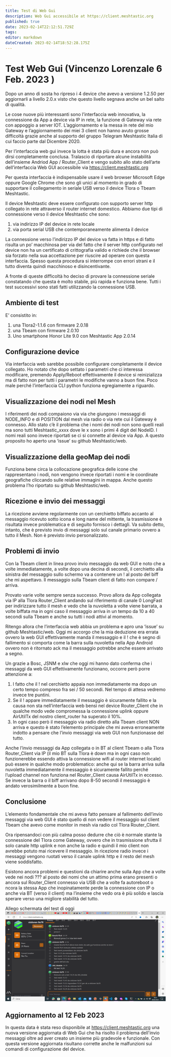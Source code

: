 ```yaml
---
title: Test di Web Gui
description: Web Gui accessibile at https://client.meshtastic.org
published: true
date: 2023-02-14T22:12:51.729Z
tags: 
editor: markdown
dateCreated: 2023-02-14T18:52:28.175Z
---
```


# Test Web Gui (Vincenzo Lorenzale 6 Feb. 2023 )

 Dopo un anno di sosta ho ripreso i 4 device che avevo a versione 1.2.50 per aggiornarli a livello 2.0.x visto che questo livello segnava anche un bel salto di qualità.
 
Le cose nuove più interessanti sono l’interfaccia web innovativa, la connessione da App a device via IP in rete, la funzione di Gateway via rete con appoggio a server IOT. L’aggiornamento e la messa in rete del mio Gateway e l’aggiornamento dei miei 3 client non hanno avuto grosse difficoltà grazie anche al supporto del gruppo Telegram Meshtastic Italia di cui faccio parte dal Dicembre 2020. 

Per l’interfaccia web gui invece la lotta è stata più dura e ancora non può dirsi completamente conclusa. Tralascio di riportare alcune instabilità dell’insieme Andriod App / Router_Client e vengo subito allo stato dell’arte dell’interfaccia Web GUI accessibile via https://client.meshtastic.org

Per questa interfaccia è indispensabile usare il web browser Microsoft Edge oppure Google Chrome che sono gli unici al momento in grado di supportare il collegamento in seriale USB verso il device Tlora o Tbeam Meshtastic. 

Il device Meshtastic deve essere configurato con supporto server http collegato in rete attraverso il router internet domestico. Abbiamo due tipi di connessione verso il device Meshtastic che sono:
1. via indirizzo IP del device in rete locale
2. via porta serial USB che contemporaneamente alimenta il device

La connessione verso l’indirizzo IP del device va fatta in https e di fatto risulta un po’ macchinosa per via del fatto che il server http configurato nel device non ha un certificato di crittografia valido e richiede che il browser sia forzato nella sua accettazione per riuscire ad operare con questa interfaccia. Spesso questa procedura si interrompe con errori strani e il tutto diventa quindi macchinoso e disincentivante.

A fronte di queste difficoltà ho deciso di provare la connessione seriale constatando che questa è molto stabile, più rapida e funziona bene. Tutti i test successivi sono stati fatti utilizzando la connessione USB.

## Ambiente di test
E’ consistito in:
1. una Tlora2-1.1.6 con firmware 2.0.18
2. una Tbeam con firmware 2.0.10
3. Uno smartphone Honor Lite 9.0 con Meshtastic App 2.0.14

## Configurazione device
Via interfaccia web sarebbe possibile configurare completamente il device collegato. Ho notato che dopo settato i parametri che ci interessa modificare, premendo Apply/Reboot effettivamente il device si reinizializza ma di fatto non per tutti i parametri le modifiche vanno a buon fine. Poco male perché l’interfaccia CLI python funziona egregiamente a riguardo.

## Visualizzazione dei nodi nel Mesh
I riferimenti dei nodi compaiono via via che giungono i messaggi di NODE_INFO e di POSITION dal mesh via radio o via rete cui il Gateway è connesso. Allo stato c’è il problema che i nomi dei nodi non sono quelli reali ma sono tutti Meshtastic_xxxx dove le x sono i primi 4 digit del NodeID. I nomi reali sono invece riportati se ci si connette al device via App. A questo proposito ho aperto una ‘issue’ su github Meshtastic/web.

## Visualizzazione della geoMap dei nodi
Funziona bene circa la collocazione geografica delle icone che rappresentano i nodi, non vengono invece riportati i nomi e le coordinate geografiche cliccando sulle relative immagini in mappa. Anche questo problema l’ho riportato su github Meshtastic/web.

## Ricezione e invio dei messaggi
La ricezione avviene regolarmente con un cerchietto biffato accanto al messaggio ricevuto sotto icona e long name del mittente, la trasmissione è risultata invece problematica e di
seguito fornisco i dettagli. Va subito detto, intanto, che è previsto invio di messaggi solo sul canale primario ovvero a tutto il Mesh. Non è previsto invio personalizzato.

## Problemi di invio
Con la Tbeam client in linea provo invio messaggio da web GUI e noto che a volte immediatamente, a volte dopo una decina di secondi, il cerchietto alla sinistra del messaggio sullo schermo va a contenere un ! al posto del biff che mi aspettavo. Il messaggio sulla Tbeam client di fatto non compare / arriva.

Provato varie volte sempre senza successo. Provo allora da App collegata via IP alla Tlora Router_Client andando sul riferimento di canale 0 LongFast per indirizzare tutto il mesh e vedo che la nuvoletta a volte viene barrata, a volte biffata ma in ogni caso il messaggio arriva in un tempo da 10 a 40 secondi sulla Tbeam e anche su tutti i nodi attivi al momento.

Ritengo allora che l’interfaccia web abbia un problema e apro una ‘issue’ su github Meshtastic/web. Oggi mi accorgo che la mia deduzione era errata ovvero la web GUI effettivamente manda il messaggio e il ! che è segno di fallimento si comporta come la barra sulla nuvoletta nella App Android ovvero non è ritornato ack ma il messaggio potrebbe anche essere arrivato a segno. 

Un grazie a Bosc, JSNM e xlw che oggi mi hanno dato conferma che i messaggi da web GUI effettivamente funzionano, occorre però porre attenzione a:

1. l fatto che il ! nel cerchietto appaia non immediatamente ma dopo un certo tempo compreso fra sei / 50 secondi. Nel tempo di attesa vedremo invece tre puntini.
2. Se il ! appare immediatamente il messaggio è sicuramente fallito e la causa non sta nell’interfaccia web bensì nel device Router_Client che in qualche modo vede compromessa la connessione uplink oppure AirUtilTx del nostro client_router ha superato il 10%.
3. In ogni caso però il messaggio via radio diretto alla Tbeam client NON arriva e questo è stato l’elemento principale che mi aveva erroneamente indotto a pensare che l’invio messaggi via web GUI non funzionasse del tutto.

Anche l’invio messaggi da App collegata o in BT al client Tbeam o alla Tlora Router_Client via IP (il mio BT sulla Tlora è down ma in ogni caso non funzionerebbe essendo attiva la connessione wifi al router internet locale) può essere in qualche modo problematico: anche qui se la barra arriva sulla nuvoletta immediatamente il messaggio è sicuramente fallito perché l’upload channel non funziona nel Router_Client causa AirUtilTx in eccesso. Se invece la barra o il biff arrivano dopo 8-50 secondi il messaggio è andato verosimilmente a buon fine.

## Conclusione
L’elemento fondamentale che mi aveva fatto pensare al fallimento dell’invio messaggi via web GUI è stato quello di non vedere il messaggio sul client Tbeam che avevo come monitor in mesh via radio col Tlora Router_Client.

Ora ripensandoci con più calma posso dedurre che ciò è normale stante la connessione del Tlora come Gateway, ovvero che in trasmissione sfrutta il solo canale http uplink e non anche la radio e quindi il mio client non avrebbe potuto mai ricevere il messaggio. In ricezione radio invece i messaggi vengono ruotati verso il canale uplink http e il resto del mesh viene soddisfatto.

Esistono ancora problemi e questioni da chiarire anche sulla App che a volte vede nei nodi ??? al posto dei nomi che un attimo prima erano presenti o ancora sul Router_Client connesso via USB che a volte fa autoreboot o ncora la stessa App che inopinatamente perde la connessione con IP o anche via BT (verso il client) ma l’insieme che vedo ora è più solido e lascia sperare verso una migliore stabilità del tutto.

Allego schermata del test di oggi
![test_messagi.png](/test_messagi.png)

## Aggiornamento al 12 Feb 2023
In questa data è stata reso disponibile at https://client.meshtastic.org una nuova versione aggiornata di Web Gui che ha risolto il problema dell'invio messaggi oltre ad aver creato un insieme più gradevole e funzionale. Con questa versione aggiornata risultano corrette anche le malfunzioni sui comandi di configurazione del device.

